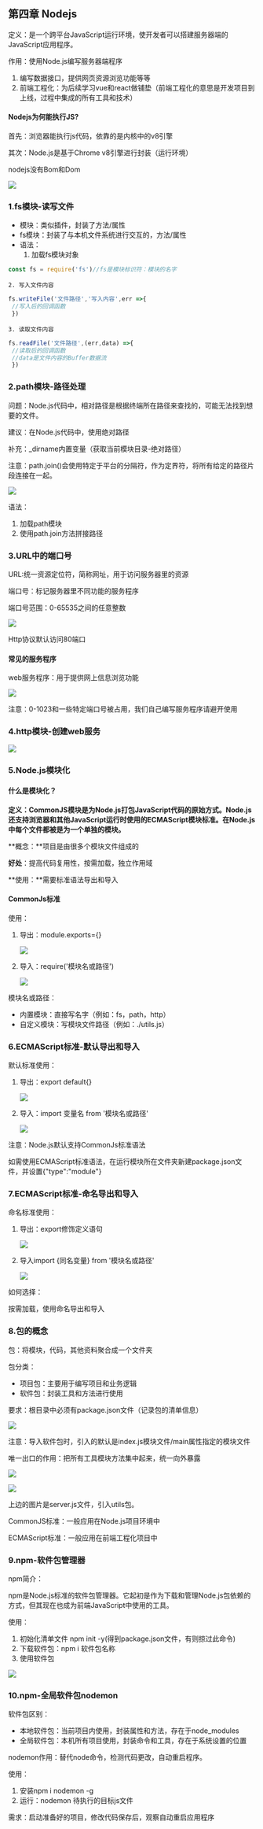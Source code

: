 ## 第四章 Nodejs

定义：是一个跨平台JavaScript运行环境，使开发者可以搭建服务器端的JavaScript应用程序。

作用：使用Node.js编写服务器端程序
  1. 编写数据接口，提供网页资源浏览功能等等
  2. 前端工程化：为后续学习vue和react做铺垫（前端工程化的意思是开发项目到上线，过程中集成的所有工具和技术）

#### Nodejs为何能执行JS?

首先：浏览器能执行js代码，依靠的是内核中的v8引擎

其次：Node.js是基于Chrome v8引擎进行封装（运行环境）

nodejs没有Bom和Dom

![](https://secure2.wostatic.cn/static/67Xm9pw7GJktPtd8Buzcso/image.png?auth_key=1690869487-oJULQjuDwCZvnFPUrBiEiX-0-bc325f68a8fe64729e15a8cc88cbd229)

### 1.fs模块-读写文件

- 模块：类似插件，封装了方法/属性
- fs模块：封装了与本机文件系统进行交互的，方法/属性
- 语法：
    1. 加载fs模块对象

```JavaScript
const fs = require('fs')//fs是模块标识符：模块的名字
```
    2. 写入文件内容

```JavaScript
fs.writeFile('文件路径','写入内容',err =>{
 //写入后的回调函数
 })
```
    3. 读取文件内容

```JavaScript
fs.readFile('文件路径',(err,data) =>{
 //读取后的回调函数
 //data是文件内容的Buffer数据流
 })
```

### 2.path模块-路径处理

问题：Node.js代码中，相对路径是根据终端所在路径来查找的，可能无法找到想要的文件。

建议：在Node.js代码中，使用绝对路径

补充：_dirname内置变量（获取当前模块目录-绝对路径）

注意：path.join()会使用特定于平台的分隔符，作为定界符，将所有给定的路径片段连接在一起。

![](https://secure2.wostatic.cn/static/dXMUDaXqRiRV1yem1zG3YE/image.png?auth_key=1690869488-rvHhW4tyEPhNCQwJd84zTb-0-cdd267535feab5c160854c5ba4fb5488)

语法：
  1. 加载path模块
  2. 使用path.join方法拼接路径

### 3.URL中的端口号

URL:统一资源定位符，简称网址，用于访问服务器里的资源

端口号：标记服务器里不同功能的服务程序

端口号范围：0-65535之间的任意整数

![](https://secure2.wostatic.cn/static/3t49KGB7SAwWGBAu6Go8VE/image.png?auth_key=1690869488-c3t31Anh4y1wxbydAQdhb2-0-17c38733ca0ee3469c78221d246d74d2)

Http协议默认访问80端口

#### 常见的服务程序

web服务程序：用于提供网上信息浏览功能

![](https://secure2.wostatic.cn/static/aNiXZkBCM8s1Hs3R9q316C/image.png?auth_key=1690869489-2cFrUYhzEHsyLhiaTk3GRv-0-0a460520a106734ee4f93ce4842366ed)

注意：0-1023和一些特定端口号被占用，我们自己编写服务程序请避开使用

### 4.http模块-创建web服务

![](https://secure2.wostatic.cn/static/6XDjTJxg7VyisHdT9Am6sB/image.png?auth_key=1690869489-uQGSQWkjKf7s5inVzmtwTV-0-47bb9db3082b6e5b834fec4a0fb367d8)

### 5.Node.js模块化

#### 什么是模块化？

**定义：**CommonJS模块是为Node.js打包JavaScript代码的原始方式。Node.js还支持浏览器和其他JavaScript运行时使用的ECMAScript模块标准。在Node.js中**每个文件都被是为一个单独的模块。**

**概念：**项目是由很多个模块文件组成的

**好处**：提高代码复用性，按需加载，独立作用域

**使用：**需要标准语法导出和导入

#### CommonJs标准

使用：
  1. 导出：module.exports={}

      ![](https://secure2.wostatic.cn/static/bFCL1RadMPG2q1vV7yXnT5/image.png?auth_key=1690869489-6rQDxkaAL3VvRRmV6SUXq3-0-67386d3421e375e7278b14023f908b8f)
  2. 导入：require('模块名或路径')

      ![](https://secure2.wostatic.cn/static/h5boS67CqHDV4pkSVtNc6d/image.png?auth_key=1690869489-2w26Wqs4jVgThKxmarkZoz-0-213c98a118c29cc4f98caacbb2fa7841)

模块名或路径：
  - 内置模块：直接写名字（例如：fs，path，http）
  - 自定义模块：写模块文件路径（例如：./utils.js）

### 6.ECMAScript标准-默认导出和导入

默认标准使用：
  1. 导出：export default{}

      ![](https://secure2.wostatic.cn/static/3fZgbETnLAwgsBtyNw8d3H/image.png?auth_key=1690869490-4YUdXhWKKfpc6wCvrqU9Na-0-f62b92531ac092c726cdbfc33dc7069c)
  2. 导入：import 变量名 from '模块名或路径'

      ![](https://secure2.wostatic.cn/static/qKJ7o1RkoPaSB3A9iNL9iJ/image.png?auth_key=1690869490-gmuTQ28yaB2jU8ysKhwzAa-0-cdb22ac8c71feea62dfc30a63ba1ad2a)

注意：Node.js默认支持CommonJs标准语法

如需使用ECMAScript标准语法，在运行模块所在文件夹新建package.json文件，并设置{"type":"module"}

### 7.ECMAScript标准-命名导出和导入

命名标准使用：
  1. 导出：export修饰定义语句

      ![](https://secure2.wostatic.cn/static/jcFWMiJ2yHZNnuGz4Lgok/image.png?auth_key=1690869490-2WHNYVV7kAwJgywfz2kKgy-0-cdf21b58321882db919bc43fe74a8b52)
  2. 导入import {同名变量} from '模块名或路径'

      ![](https://secure2.wostatic.cn/static/8SMNbpKEwh6PwzytP3f1Ch/image.png?auth_key=1690869490-wjsSHHpdgGyXjPbpzsf2RX-0-501a67a0798f34178a5cf86c84721319)

如何选择：

  按需加载，使用命名导出和导入

### 8.包的概念

包：将模块，代码，其他资料聚合成一个文件夹

包分类：
  - 项目包：主要用于编写项目和业务逻辑
  - 软件包：封装工具和方法进行使用

要求：根目录中必须有package.json文件（记录包的清单信息）

![](https://secure2.wostatic.cn/static/b7ZBjm2YV4SHdTNhB2KKd9/image.png?auth_key=1690869491-eZbuuEkMu7uUZfRRfjckNz-0-f732287ef499e0e659c49db79ae006cf)

注意：导入软件包时，引入的默认是index.js模块文件/main属性指定的模块文件

唯一出口的作用：把所有工具模块方法集中起来，统一向外暴露

![](https://secure2.wostatic.cn/static/tz5BLyYKZF8RXodAwjcxjt/image.png?auth_key=1690869491-x12771Jepr9kKLAfW26gFq-0-801fe711c7cd926610c4cb5ade6ea75f)

![](https://secure2.wostatic.cn/static/tDBi4nefPEpNvZwetQU1Cy/image.png?auth_key=1690869491-qhV1AG5yav2CvZVXcLmsN8-0-a8022d8c5e633bbe41136beec0d380fe)

上边的图片是server.js文件，引入utils包。

CommonJS标准：一般应用在Node.js项目环境中

ECMAScript标准：一般应用在前端工程化项目中

### 9.npm-软件包管理器

npm简介：

  npm是Node.js标准的软件包管理器。它起初是作为下载和管理Node.js包依赖的方式，但其现在也成为前端JavaScript中使用的工具。

使用：
  1. 初始化清单文件 npm init -y(得到package.json文件，有则掠过此命令)
  2. 下载软件包：npm i 软件包名称
  3. 使用软件包

  ![](https://secure2.wostatic.cn/static/xog971xtT566LMjWNn4F6y/image.png?auth_key=1690869491-ekAbXScfJ79pdoakkzau6q-0-21569ca78cdad7853db034a2f78fa8ef)

### 10.npm-全局软件包nodemon

软件包区别：

- 本地软件包：当前项目内使用，封装属性和方法，存在于node_modules
- 全局软件包：本机所有项目使用，封装命令和工具，存在于系统设置的位置

nodemon作用：替代node命令，检测代码更改，自动重启程序。

使用：
  1. 安装npm i nodemon -g
  2. 运行：nodemon 待执行的目标js文件

需求：启动准备好的项目，修改代码保存后，观察自动重启应用程序
